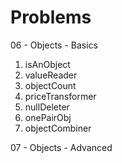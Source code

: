 # Problems

06 - Objects - Basics

1. isAnObject
2. valueReader
3. objectCount
4. priceTransformer
5. nullDeleter
6. onePairObj
7. objectCombiner

07 - Objects - Advanced
